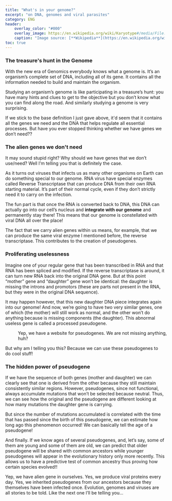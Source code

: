 ```yaml
---
title: "What's in your genome?"
excerpt: "on DNA, genomes and viral parasites"
category: ENG
header:
    overlay_color: "#000"
    overlay_image: https://en.wikipedia.org/wiki/Karyotype#/media/File:Sky_spectral_karyotype.png 
    caption: "Image source: [**Wikipedia**](https://en.wikipedia.org/wiki/Karyotype#/media/File:Sky_spectral_karyotype.png)"
toc: true
---
```

### The treasure's hunt in the Genome
With the new era of Genomics everybody knows what a genome is. It’s an organism’s complete set of DNA, including all of its gene. It contains all the information needed to build and maintain the organism.

Studying an organism’s genome is like participating in a treasure’s hunt: you have many hints and clues to get to the objective but you don’t know what you can find along the road. And similarly studying a genome is very surprising.

If we stick to the base definition I just gave above, it'd seem that it contains all the genes we need and the DNA that helps regulate all essential processes. But have you ever stopped thinking whether we have genes we don’t need??

### The alien genes we don't need
It may sound stupid right? Why should we have genes that we don’t use/need? Well I’m telling you that is definitely the case.

As it turns out viruses that infects us as many other organisms on Earth can do something special to our genome. RNA virus have special enzymes called Reverse Transcriptase that can produce DNA from their own RNA starting material. It’s part of their normal cycle, even if they don’t strictly need it to carry on the infection.

The fun part is that once the RNA is converted back to DNA, this DNA can actually go into our cell’s nucleus and **integrate with our genome** and permanently stay there! This means that our genome is constellated with viral DNA all over the place!

The fact that we carry alien genes within us means, for example, that we can produce the same viral enzyme I mentioned before, the reverse transcriptase. This contributes to the creation of pseudogenes.

### Proliferating uselessness
Imagine one of your regular gene that has been transcribed in RNA and that RNA has been spliced and modified. If the reverse transcriptase is around, it can turn new RNA back into the original DNA gene. But at this point “mother” gene and “daughter” gene won’t be identical: the daughter is missing the introns and promotors (these are parts not present in the RNA, but they were in the original DNA sequence).

It may happen however, that this new daughter DNA piece integrates again into our genome! And now, we’re going to have two very similar genes, one of which (the mother) will still work as normal, and the other won’t do anything because is missing components (the daughter). This abnormal useless gene is called a processed pseudogene.

<figure style="width: 500px" class="align-center">
        <img src="{{ site.url }}{{ site.baseurl }}/assets/images/pseudogene_website.png" alt="">
        <figcaption>Yep, we have a website for pseudogenes. We are not missing anything, huh? </figcaption>
</figure> 

But why am I telling you this? Because we can use these pseudogenes to do cool stuff!

### The hidden power of pseudogene
If we have the sequence of both genes (mother and daughter) we can clearly see that one is derived from the other because they still maintain consistently similar regions. However, pseudogenes, since not functional, always accumulate mutations that won’t be selected because neutral. Thus, we can see how the original and the pseudogene are different looking at how many mutations the daughter gene is carrying.

But since the number of mutations accumulated is correlated with the time that has passed since the birth of this pseudogene, we can estimate how long ago this phenomenon occurred! We can basically tell the age of a pseudogene!

And finally. If we know ages of several pseudogenes, and, let’s say, some of them are young and some of them are old, we can predict that older pseudogene will be shared with common ancestors while younger pseudogenes will appear in the evolutionary history only more recently. This allows us to have a predictive test of common ancestry thus proving how certain species evolved!!

Yep, we have alien gene in ourselves. Yes, we produce viral proteins every day. Yes, we inherited pseudogenes from our ancestors because they themselves have been infected once. Evolution, genomes and viruses are all stories to be told. Like the next one I’ll be telling you…